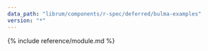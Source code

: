 ```yaml
---
data_path: "librum/components/r-spec/deferred/bulma-examples"
version: "*"
---
```


{% include reference/module.md %}
